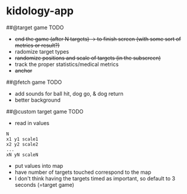kidology-app
============
##@target game TODO
* ~~end the game (after N targets) -> to finish screen (with some sort of metrics or result?)~~
* radomize target types
* ~~randomize positions and scale of targets (in the subscreen)~~
* track the proper statistics/medical metrics
* ~~anchor~~

##@fetch game TODO
* add sounds for ball hit, dog go, & dog return
* better background

##@custom target game TODO
* read in values
```
N
x1 y1 scale1
x2 y2 scale2
...
xN yN scaleN
```
* put values into map
* have number of targets touched correspond to the map
* I don't think having the targets timed as important, so default to 3 seconds (=target game)
